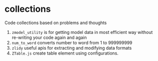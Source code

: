 # collections
Code collections based on problems and thoughts


1. `zmodel_utility` is for getting model data in most efficient way without re-writing your code again and again
2. `num_to_word` converts number to word from 1 to 999999999
3. `zlidy` useful apis for extracting and modifying data formats
4. `ZTable.js` create table element using configurations.
